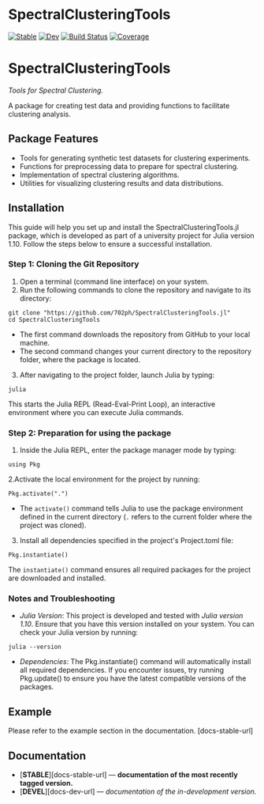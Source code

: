 # SpectralClusteringTools

[![Stable](https://img.shields.io/badge/docs-stable-blue.svg)](https://702ph.github.io/SpectralClusteringTools.jl/stable/)
[![Dev](https://img.shields.io/badge/docs-dev-blue.svg)](https://702ph.github.io/SpectralClusteringTools.jl/dev/)
[![Build Status](https://github.com/702ph/SpectralClusteringTools.jl/actions/workflows/CI.yml/badge.svg?branch=main)](https://github.com/702ph/SpectralClusteringTools.jl/actions/workflows/CI.yml?query=branch%3Amain)
[![Coverage](https://codecov.io/gh/702ph/SpectralClusteringTools.jl/branch/main/graph/badge.svg)](https://codecov.io/gh/702ph/SpectralClusteringTools.jl)


# SpectralClusteringTools

*Tools for Spectral Clustering.*

A package for creating test data and providing functions to facilitate clustering analysis.


## Package Features
- Tools for generating synthetic test datasets for clustering experiments.
- Functions for preprocessing data to prepare for spectral clustering.
- Implementation of spectral clustering algorithms.
- Utilities for visualizing clustering results and data distributions.


## Installation
This guide will help you set up and install the SpectralClusteringTools.jl package, which is developed as part of a university project for Julia version 1.10. Follow the steps below to ensure a successful installation.

### Step 1: Cloning the Git Repository
1. Open a terminal (command line interface) on your system.
2. Run the following commands to clone the repository and navigate to its directory:
```
git clone "https://github.com/702ph/SpectralClusteringTools.jl"
cd SpectralClusteringTools

```
- The first command downloads the repository from GitHub to your local machine.
- The second command changes your current directory to the repository folder, where the package is located.


3. After navigating to the project folder, launch Julia by typing:
```
julia
```
This starts the Julia REPL (Read-Eval-Print Loop), an interactive environment where you can execute Julia commands.


### Step 2: Preparation for using the package
1. Inside the Julia REPL, enter the package manager mode by typing:
```
using Pkg
```

2.Activate the local environment for the project by running:
```
Pkg.activate(".")
```
- The `activate()` command tells Julia to use the package environment defined in the current directory (`.` refers to the current folder where the project was cloned).

3. Install all dependencies specified in the project's Project.toml file:
```
Pkg.instantiate()
```
The `instantiate()` command ensures all required packages for the project are downloaded and installed.



### Notes and Troubleshooting
- *Julia Version*: This project is developed and tested with *Julia version 1.10*. Ensure that you have this version installed on your system. You can check your Julia version by running:
```
julia --version
```
- *Dependencies*: The Pkg.instantiate() command will automatically install all required dependencies. If you encounter issues, try running Pkg.update() to ensure you have the latest compatible versions of the packages.


## Example
Please refer to the example section in the documentation.
[docs-stable-url]


## Documentation
- [**STABLE**][docs-stable-url] &mdash; **documentation of the most recently tagged version.**
- [**DEVEL**][docs-dev-url] &mdash; *documentation of the in-development version.*
